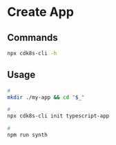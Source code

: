 # Create App

## Commands

```sh
npx cdk8s-cli -h
```

## Usage

```sh
#
mkdir ./my-app && cd "$_"

#
npx cdk8s-cli init typescript-app

#
npm run synth
```

<!--
npm run import
-->
